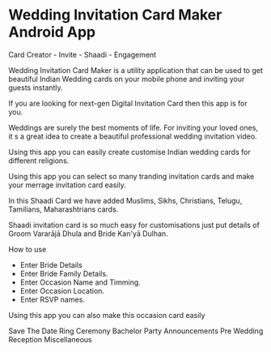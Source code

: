 # Wedding Invitation Card Maker Android App
 Card Creator - Invite - Shaadi - Engagement

 Wedding Invitation Card Maker is a utility application that can be used to get beautiful Indian Wedding cards on your mobile phone and inviting your guests instantly.

If you are looking for next-gen Digital Invitation Card then this app is for you.

Weddings are surely the best moments of life. For inviting your loved ones, it s a great idea to create a beautiful professional wedding invitation video.

Using this app you can easily create customise Indian wedding cards for different religions.

Using this app you can select so many tranding invitation cards and make your merrage invitation card easily.

In this Shaadi Card we have added Muslims, Sikhs, Christians, Telugu, Tamilians, Maharashtrians cards.

Shaadi invitation card is so much easy for customisations just put details of Groom Vararājā Dhula and Bride Kan'yā Dulhan.

How to use

- Enter Bride Details
- Enter Bride Family Details.
- Enter Occasion Name and Timming.
- Enter Occasion Location.
- Enter RSVP names.

Using this app you can also make this occasion card easily

Save The Date
Ring Ceremony
Bachelor Party
Announcements
Pre Wedding
Reception
Miscellaneous
